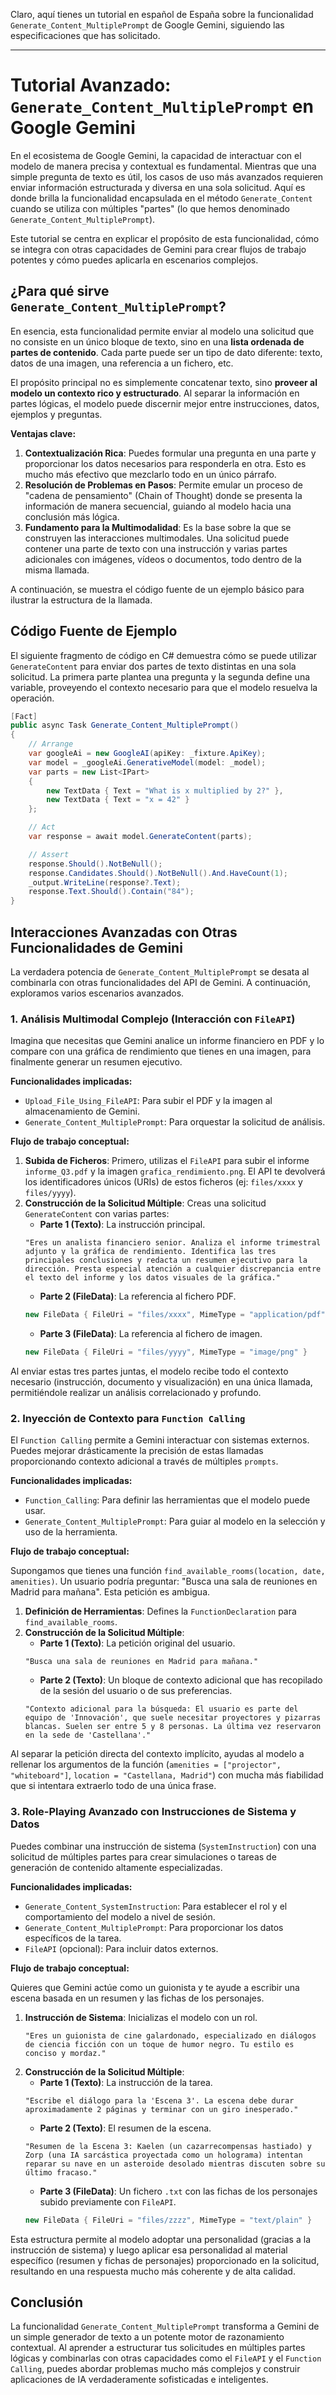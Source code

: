 Claro, aquí tienes un tutorial en español de España sobre la funcionalidad `Generate_Content_MultiplePrompt` de Google Gemini, siguiendo las especificaciones que has solicitado.

***

# Tutorial Avanzado: `Generate_Content_MultiplePrompt` en Google Gemini

En el ecosistema de Google Gemini, la capacidad de interactuar con el modelo de manera precisa y contextual es fundamental. Mientras que una simple pregunta de texto es útil, los casos de uso más avanzados requieren enviar información estructurada y diversa en una sola solicitud. Aquí es donde brilla la funcionalidad encapsulada en el método `Generate_Content` cuando se utiliza con múltiples "partes" (lo que hemos denominado `Generate_Content_MultiplePrompt`).

Este tutorial se centra en explicar el propósito de esta funcionalidad, cómo se integra con otras capacidades de Gemini para crear flujos de trabajo potentes y cómo puedes aplicarla en escenarios complejos.

## ¿Para qué sirve `Generate_Content_MultiplePrompt`?

En esencia, esta funcionalidad permite enviar al modelo una solicitud que no consiste en un único bloque de texto, sino en una **lista ordenada de partes de contenido**. Cada parte puede ser un tipo de dato diferente: texto, datos de una imagen, una referencia a un fichero, etc.

El propósito principal no es simplemente concatenar texto, sino **proveer al modelo un contexto rico y estructurado**. Al separar la información en partes lógicas, el modelo puede discernir mejor entre instrucciones, datos, ejemplos y preguntas.

**Ventajas clave:**

1.  **Contextualización Rica**: Puedes formular una pregunta en una parte y proporcionar los datos necesarios para responderla en otra. Esto es mucho más efectivo que mezclarlo todo en un único párrafo.
2.  **Resolución de Problemas en Pasos**: Permite emular un proceso de "cadena de pensamiento" (Chain of Thought) donde se presenta la información de manera secuencial, guiando al modelo hacia una conclusión más lógica.
3.  **Fundamento para la Multimodalidad**: Es la base sobre la que se construyen las interacciones multimodales. Una solicitud puede contener una parte de texto con una instrucción y varias partes adicionales con imágenes, vídeos o documentos, todo dentro de la misma llamada.

A continuación, se muestra el código fuente de un ejemplo básico para ilustrar la estructura de la llamada.

## Código Fuente de Ejemplo

El siguiente fragmento de código en C# demuestra cómo se puede utilizar `GenerateContent` para enviar dos partes de texto distintas en una sola solicitud. La primera parte plantea una pregunta y la segunda define una variable, proveyendo el contexto necesario para que el modelo resuelva la operación.

```csharp
[Fact]
public async Task Generate_Content_MultiplePrompt()
{
    // Arrange
    var googleAi = new GoogleAI(apiKey: _fixture.ApiKey);
    var model = _googleAi.GenerativeModel(model: _model);
    var parts = new List<IPart>
    {
        new TextData { Text = "What is x multiplied by 2?" }, 
        new TextData { Text = "x = 42" }
    };

    // Act
    var response = await model.GenerateContent(parts);

    // Assert
    response.Should().NotBeNull();
    response.Candidates.Should().NotBeNull().And.HaveCount(1);
    _output.WriteLine(response?.Text);
    response.Text.Should().Contain("84");
}
```

## Interacciones Avanzadas con Otras Funcionalidades de Gemini

La verdadera potencia de `Generate_Content_MultiplePrompt` se desata al combinarla con otras funcionalidades del API de Gemini. A continuación, exploramos varios escenarios avanzados.

### 1. Análisis Multimodal Complejo (Interacción con `FileAPI`)

Imagina que necesitas que Gemini analice un informe financiero en PDF y lo compare con una gráfica de rendimiento que tienes en una imagen, para finalmente generar un resumen ejecutivo.

**Funcionalidades implicadas:**
*   `Upload_File_Using_FileAPI`: Para subir el PDF y la imagen al almacenamiento de Gemini.
*   `Generate_Content_MultiplePrompt`: Para orquestar la solicitud de análisis.

**Flujo de trabajo conceptual:**

1.  **Subida de Ficheros**: Primero, utilizas el `FileAPI` para subir el informe `informe_Q3.pdf` y la imagen `grafica_rendimiento.png`. El API te devolverá los identificadores únicos (URIs) de estos ficheros (ej: `files/xxxx` y `files/yyyy`).
2.  **Construcción de la Solicitud Múltiple**: Creas una solicitud `GenerateContent` con varias partes:
    *   **Parte 1 (Texto)**: La instrucción principal.
      ```
      "Eres un analista financiero senior. Analiza el informe trimestral adjunto y la gráfica de rendimiento. Identifica las tres principales conclusiones y redacta un resumen ejecutivo para la dirección. Presta especial atención a cualquier discrepancia entre el texto del informe y los datos visuales de la gráfica."
      ```
    *   **Parte 2 (FileData)**: La referencia al fichero PDF.
      ```csharp
      new FileData { FileUri = "files/xxxx", MimeType = "application/pdf" }
      ```
    *   **Parte 3 (FileData)**: La referencia al fichero de imagen.
      ```csharp
      new FileData { FileUri = "files/yyyy", MimeType = "image/png" }
      ```

Al enviar estas tres partes juntas, el modelo recibe todo el contexto necesario (instrucción, documento y visualización) en una única llamada, permitiéndole realizar un análisis correlacionado y profundo.

### 2. Inyección de Contexto para `Function Calling`

El `Function Calling` permite a Gemini interactuar con sistemas externos. Puedes mejorar drásticamente la precisión de estas llamadas proporcionando contexto adicional a través de múltiples `prompts`.

**Funcionalidades implicadas:**
*   `Function_Calling`: Para definir las herramientas que el modelo puede usar.
*   `Generate_Content_MultiplePrompt`: Para guiar al modelo en la selección y uso de la herramienta.

**Flujo de trabajo conceptual:**

Supongamos que tienes una función `find_available_rooms(location, date, amenities)`. Un usuario podría preguntar: "Busca una sala de reuniones en Madrid para mañana". Esta petición es ambigua.

1.  **Definición de Herramientas**: Defines la `FunctionDeclaration` para `find_available_rooms`.
2.  **Construcción de la Solicitud Múltiple**:
    *   **Parte 1 (Texto)**: La petición original del usuario.
      ```
      "Busca una sala de reuniones en Madrid para mañana."
      ```
    *   **Parte 2 (Texto)**: Un bloque de contexto adicional que has recopilado de la sesión del usuario o de sus preferencias.
      ```
      "Contexto adicional para la búsqueda: El usuario es parte del equipo de 'Innovación', que suele necesitar proyectores y pizarras blancas. Suelen ser entre 5 y 8 personas. La última vez reservaron en la sede de 'Castellana'."
      ```

Al separar la petición directa del contexto implícito, ayudas al modelo a rellenar los argumentos de la función (`amenities = ["projector", "whiteboard"]`, `location = "Castellana, Madrid"`) con mucha más fiabilidad que si intentara extraerlo todo de una única frase.

### 3. Role-Playing Avanzado con Instrucciones de Sistema y Datos

Puedes combinar una instrucción de sistema (`SystemInstruction`) con una solicitud de múltiples partes para crear simulaciones o tareas de generación de contenido altamente especializadas.

**Funcionalidades implicadas:**
*   `Generate_Content_SystemInstruction`: Para establecer el rol y el comportamiento del modelo a nivel de sesión.
*   `Generate_Content_MultiplePrompt`: Para proporcionar los datos específicos de la tarea.
*   `FileAPI` (opcional): Para incluir datos externos.

**Flujo de trabajo conceptual:**

Quieres que Gemini actúe como un guionista y te ayude a escribir una escena basada en un resumen y las fichas de los personajes.

1.  **Instrucción de Sistema**: Inicializas el modelo con un rol.
    ```
    "Eres un guionista de cine galardonado, especializado en diálogos de ciencia ficción con un toque de humor negro. Tu estilo es conciso y mordaz."
    ```
2.  **Construcción de la Solicitud Múltiple**:
    *   **Parte 1 (Texto)**: La instrucción de la tarea.
      ```
      "Escribe el diálogo para la 'Escena 3'. La escena debe durar aproximadamente 2 páginas y terminar con un giro inesperado."
      ```
    *   **Parte 2 (Texto)**: El resumen de la escena.
      ```
      "Resumen de la Escena 3: Kaelen (un cazarrecompensas hastiado) y Zorp (una IA sarcástica proyectada como un holograma) intentan reparar su nave en un asteroide desolado mientras discuten sobre su último fracaso."
      ```
    *   **Parte 3 (FileData)**: Un fichero `.txt` con las fichas de los personajes subido previamente con `FileAPI`.
      ```csharp
      new FileData { FileUri = "files/zzzz", MimeType = "text/plain" }
      ```

Esta estructura permite al modelo adoptar una personalidad (gracias a la instrucción de sistema) y luego aplicar esa personalidad al material específico (resumen y fichas de personajes) proporcionado en la solicitud, resultando en una respuesta mucho más coherente y de alta calidad.

## Conclusión

La funcionalidad `Generate_Content_MultiplePrompt` transforma a Gemini de un simple generador de texto a un potente motor de razonamiento contextual. Al aprender a estructurar tus solicitudes en múltiples partes lógicas y combinarlas con otras capacidades como el `FileAPI` y el `Function Calling`, puedes abordar problemas mucho más complejos y construir aplicaciones de IA verdaderamente sofisticadas e inteligentes.